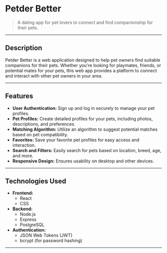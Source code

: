 # Petder Better
> A dating app for pet lovers to connect and find companionship for their pets.

---

## Description

Petder Better is a web application designed to help pet owners find suitable companions for their pets. Whether you're looking for playmates, friends, or potential mates for your pets, this web app provides a platform to connect and interact with other pet owners in your area.

---

## Features

- **User Authentication:** Sign up and log in securely to manage your pet profiles.
- **Pet Profiles:** Create detailed profiles for your pets, including photos, descriptions, and preferences.
- **Matching Algorithm:** Utilize an algorithm to suggest potential matches based on pet compatibility.
- **Favorites:** Save your favorite pet profiles for easy access and interaction.
- **Search and Filters:** Easily search for pets based on location, breed, age, and more.
- **Responsive Design:** Ensures usability on desktop and other devices.

---

## Technologies Used

- **Frontend:**
  - React
  - CSS
- **Backend:**
  - Node.js
  - Express
  - PostgreSQL
- **Authentication:**
  - JSON Web Tokens (JWT)
  - bcrypt (for password hashing)

---


